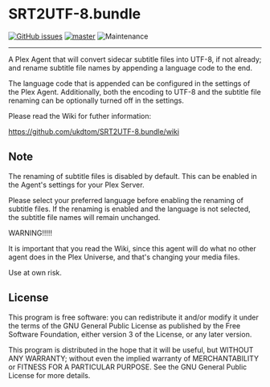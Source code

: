 SRT2UTF-8.bundle
================
[![GitHub issues](https://img.shields.io/github/issues/ukdtom/SRT2UTF-8.bundle.svg?style=flat)](https://github.com/ukdtom/SRT2UTF-8.bundle/issues)
[![master](https://img.shields.io/badge/master-stable-green.svg?maxAge=2592000)]()
![Maintenance](https://img.shields.io/badge/Maintained-Yes-green.svg)

***

A Plex Agent that will convert sidecar subtitle files into UTF-8, if not already; and rename subtitle file names by appending a language code to the end. 

The language code that is appended can be configured in the settings of the Plex Agent. Additionally, both the encoding to UTF-8 and the subtitle file renaming can be optionally turned off in the settings.

Please read the Wiki for futher information:

https://github.com/ukdtom/SRT2UTF-8.bundle/wiki

## Note

The renaming of subtitle files is disabled by default. This can be enabled in the Agent's settings for your Plex Server.

Please select your preferred language before enabling the renaming of subtitle files. If the renaming is enabled and the language is not selected, the subtitle file names will remain unchanged.

WARNING!!!!!

It is important that you read the Wiki, since this agent will do what no other agent does in the Plex Universe, and that's changing your media files.

Use at own risk.

## License

This program is free software: you can redistribute it and/or modify it under the terms of the GNU General Public License as published by the Free Software Foundation, either version 3 of the License, or any later version.

This program is distributed in the hope that it will be useful, but WITHOUT ANY WARRANTY; without even the implied warranty of MERCHANTABILITY or FITNESS FOR A PARTICULAR PURPOSE. See the GNU General Public License for more details.
